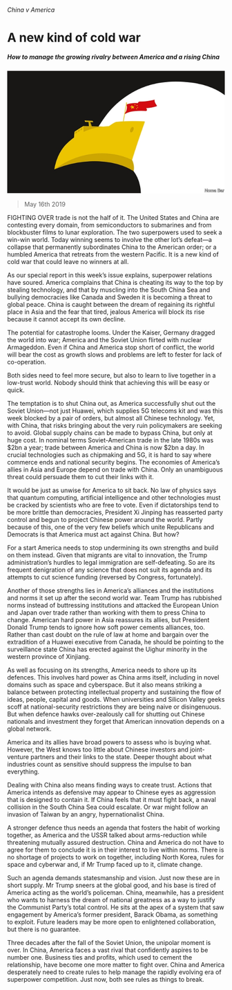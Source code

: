 ###### China v America

# A new kind of cold war 

##### How to manage the growing rivalry between America and a rising China 

![image](images/20190518_LDD001_0.jpg) 

> May 16th 2019 

FIGHTING OVER trade is not the half of it. The United States and China are contesting every domain, from semiconductors to submarines and from blockbuster films to lunar exploration. The two superpowers used to seek a win-win world. Today winning seems to involve the other lot’s defeat—a collapse that permanently subordinates China to the American order; or a humbled America that retreats from the western Pacific. It is a new kind of cold war that could leave no winners at all. 

As our special report in this week’s issue explains, superpower relations have soured. America complains that China is cheating its way to the top by stealing technology, and that by muscling into the South China Sea and bullying democracies like Canada and Sweden it is becoming a threat to global peace. China is caught between the dream of regaining its rightful place in Asia and the fear that tired, jealous America will block its rise because it cannot accept its own decline. 

The potential for catastrophe looms. Under the Kaiser, Germany dragged the world into war; America and the Soviet Union flirted with nuclear Armageddon. Even if China and America stop short of conflict, the world will bear the cost as growth slows and problems are left to fester for lack of co-operation. 

Both sides need to feel more secure, but also to learn to live together in a low-trust world. Nobody should think that achieving this will be easy or quick. 

The temptation is to shut China out, as America successfully shut out the Soviet Union—not just Huawei, which supplies 5G telecoms kit and was this week blocked by a pair of orders, but almost all Chinese technology. Yet, with China, that risks bringing about the very ruin policymakers are seeking to avoid. Global supply chains can be made to bypass China, but only at huge cost. In nominal terms Soviet-American trade in the late 1980s was $2bn a year; trade between America and China is now $2bn a day. In crucial technologies such as chipmaking and 5G, it is hard to say where commerce ends and national security begins. The economies of America’s allies in Asia and Europe depend on trade with China. Only an unambiguous threat could persuade them to cut their links with it. 

It would be just as unwise for America to sit back. No law of physics says that quantum computing, artificial intelligence and other technologies must be cracked by scientists who are free to vote. Even if dictatorships tend to be more brittle than democracies, President Xi Jinping has reasserted party control and begun to project Chinese power around the world. Partly because of this, one of the very few beliefs which unite Republicans and Democrats is that America must act against China. But how? 

For a start America needs to stop undermining its own strengths and build on them instead. Given that migrants are vital to innovation, the Trump administration’s hurdles to legal immigration are self-defeating. So are its frequent denigration of any science that does not suit its agenda and its attempts to cut science funding (reversed by Congress, fortunately). 

Another of those strengths lies in America’s alliances and the institutions and norms it set up after the second world war. Team Trump has rubbished norms instead of buttressing institutions and attacked the European Union and Japan over trade rather than working with them to press China to change. American hard power in Asia reassures its allies, but President Donald Trump tends to ignore how soft power cements alliances, too. Rather than cast doubt on the rule of law at home and bargain over the extradition of a Huawei executive from Canada, he should be pointing to the surveillance state China has erected against the Uighur minority in the western province of Xinjiang. 

As well as focusing on its strengths, America needs to shore up its defences. This involves hard power as China arms itself, including in novel domains such as space and cyberspace. But it also means striking a balance between protecting intellectual property and sustaining the flow of ideas, people, capital and goods. When universities and Silicon Valley geeks scoff at national-security restrictions they are being naive or disingenuous. But when defence hawks over-zealously call for shutting out Chinese nationals and investment they forget that American innovation depends on a global network. 

America and its allies have broad powers to assess who is buying what. However, the West knows too little about Chinese investors and joint-venture partners and their links to the state. Deeper thought about what industries count as sensitive should suppress the impulse to ban everything. 

Dealing with China also means finding ways to create trust. Actions that America intends as defensive may appear to Chinese eyes as aggression that is designed to contain it. If China feels that it must fight back, a naval collision in the South China Sea could escalate. Or war might follow an invasion of Taiwan by an angry, hypernationalist China. 

A stronger defence thus needs an agenda that fosters the habit of working together, as America and the USSR talked about arms-reduction while threatening mutually assured destruction. China and America do not have to agree for them to conclude it is in their interest to live within norms. There is no shortage of projects to work on together, including North Korea, rules for space and cyberwar and, if Mr Trump faced up to it, climate change. 

Such an agenda demands statesmanship and vision. Just now these are in short supply. Mr Trump sneers at the global good, and his base is tired of America acting as the world’s policeman. China, meanwhile, has a president who wants to harness the dream of national greatness as a way to justify the Communist Party’s total control. He sits at the apex of a system that saw engagement by America’s former president, Barack Obama, as something to exploit. Future leaders may be more open to enlightened collaboration, but there is no guarantee. 

Three decades after the fall of the Soviet Union, the unipolar moment is over. In China, America faces a vast rival that confidently aspires to be number one. Business ties and profits, which used to cement the relationship, have become one more matter to fight over. China and America desperately need to create rules to help manage the rapidly evolving era of superpower competition. Just now, both see rules as things to break. 

 

